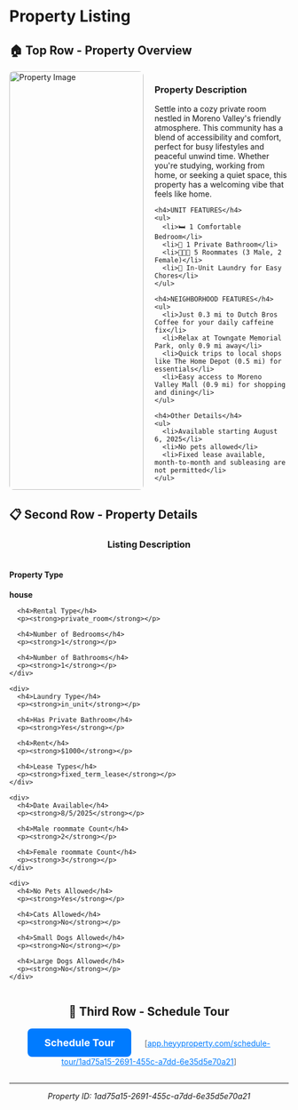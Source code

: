 # Property Listing

## 🏠 Top Row - Property Overview

<div style="display: flex; gap: 20px; margin-bottom: 30px;">
  <div style="flex: 1;">
    <img src="https://prod-listing-photos-heyyproperty.s3.us-east-1.amazonaws.com/listings/1ad75a15-2691-455c-a7dd-6e35d5e70a21/IMG_4708.jpeg" alt="Property Image" style="width: 100%; max-width: 400px; border-radius: 8px;">
  </div>
  <div style="flex: 1;">
    <h3>Property Description</h3>
    <p>Settle into a cozy private room nestled in Moreno Valley's friendly atmosphere. This community has a blend of accessibility and comfort, perfect for busy lifestyles and peaceful unwind time. Whether you're studying, working from home, or seeking a quiet space, this property has a welcoming vibe that feels like home.</p>
    
    <h4>UNIT FEATURES</h4>
    <ul>
      <li>🛏️ 1 Comfortable Bedroom</li>
      <li>🚿 1 Private Bathroom</li>
      <li>🧑‍🤝‍🧑 5 Roommates (3 Male, 2 Female)</li>
      <li>🧺 In-Unit Laundry for Easy Chores</li>
    </ul>
    
    <h4>NEIGHBORHOOD FEATURES</h4>
    <ul>
      <li>Just 0.3 mi to Dutch Bros Coffee for your daily caffeine fix</li>
      <li>Relax at Towngate Memorial Park, only 0.9 mi away</li>
      <li>Quick trips to local shops like The Home Depot (0.5 mi) for essentials</li>
      <li>Easy access to Moreno Valley Mall (0.9 mi) for shopping and dining</li>
    </ul>
    
    <h4>Other Details</h4>
    <ul>
      <li>Available starting August 6, 2025</li>
      <li>No pets allowed</li>
      <li>Fixed lease available, month-to-month and subleasing are not permitted</li>
    </ul>
  </div>
</div>

## 📋 Second Row - Property Details

<div style="text-align: center; margin-bottom: 30px;">
  <h3>Listing Description</h3>
  
  <div style="display: grid; grid-template-columns: repeat(auto-fit, minmax(250px, 1fr)); gap: 20px; text-align: left;">
    <div>
      <h4>Property Type</h4>
      <p><strong>house</strong></p>
      
      <h4>Rental Type</h4>
      <p><strong>private_room</strong></p>
      
      <h4>Number of Bedrooms</h4>
      <p><strong>1</strong></p>
      
      <h4>Number of Bathrooms</h4>
      <p><strong>1</strong></p>
    </div>
    
    <div>
      <h4>Laundry Type</h4>
      <p><strong>in_unit</strong></p>
      
      <h4>Has Private Bathroom</h4>
      <p><strong>Yes</strong></p>
      
      <h4>Rent</h4>
      <p><strong>$1000</strong></p>
      
      <h4>Lease Types</h4>
      <p><strong>fixed_term_lease</strong></p>
    </div>
    
    <div>
      <h4>Date Available</h4>
      <p><strong>8/5/2025</strong></p>
      
      <h4>Male roommate Count</h4>
      <p><strong>2</strong></p>
      
      <h4>Female roommate Count</h4>
      <p><strong>3</strong></p>
    </div>
    
    <div>
      <h4>No Pets Allowed</h4>
      <p><strong>Yes</strong></p>
      
      <h4>Cats Allowed</h4>
      <p><strong>No</strong></p>
      
      <h4>Small Dogs Allowed</h4>
      <p><strong>No</strong></p>
      
      <h4>Large Dogs Allowed</h4>
      <p><strong>No</strong></p>
    </div>
  </div>
</div>

## 🚀 Third Row - Schedule Tour

<div style="text-align: center; margin-bottom: 30px;">
  <a href="https://app.heyyproperty.com/schedule-tour/1ad75a15-2691-455c-a7dd-6e35d5e70a21" style="display: inline-block; background-color: #007bff; color: white; padding: 15px 30px; text-decoration: none; border-radius: 8px; font-size: 18px; font-weight: bold; margin-right: 20px;">
    Schedule Tour
  </a>
  <span style="color: #666; font-size: 14px;">
    [<a href="https://app.heyyproperty.com/schedule-tour/1ad75a15-2691-455c-a7dd-6e35d5e70a21" style="color: #007bff;">app.heyyproperty.com/schedule-tour/1ad75a15-2691-455c-a7dd-6e35d5e70a21</a>]
  </span>
</div>

---

*Property ID: 1ad75a15-2691-455c-a7dd-6e35d5e70a21*